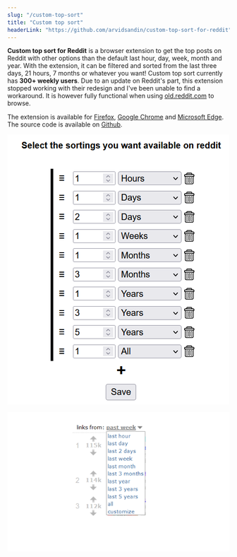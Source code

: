 ```yaml
---
slug: "/custom-top-sort"
title: "Custom top sort"
headerLink: "https://github.com/arvidsandin/custom-top-sort-for-reddit"
---
```

**Custom top sort for Reddit** is a browser extension to get the top posts on Reddit with other options than the default last hour, day, week, month and year. With the extension, it can be filtered and sorted from the last three days, 21 hours, 7 months or whatever you want! Custom top sort currently has **300+ weekly users**. Due to an update on Reddit's part, this extension stopped working with their redesign and I've been unable to find a workaround. It is however fully functional when using [old.reddit.com](http://old.reddit.com) to browse.

The extension is available for <a href="https://addons.mozilla.org/addon/custom-top-sort-for-reddit/" target='_blank' rel='noopener noreferrer'>Firefox</a>,
<a href="https://chrome.google.com/webstore/detail/custom-top-sort-for-reddi/ppcdmieefbelokaacilcciackbocjghj" target='_blank' rel='noopener noreferrer'>Google Chrome</a>
and
<a href="https://microsoftedge.microsoft.com/addons/detail/mkcacimdeiebnabgpikngeneojbeeafc" target='_blank' rel='noopener noreferrer'>Microsoft Edge</a>.
The source code is available on <a href="https://github.com/arvidsandin/custom-top-sort-for-reddit" target='_blank' rel='noopener noreferrer'>Github</a>.

![Screenshot 1 of the addon](./images/custom-top-sort_1.png)

![Screenshot 2 of the addon](./images/custom-top-sort_2.png)